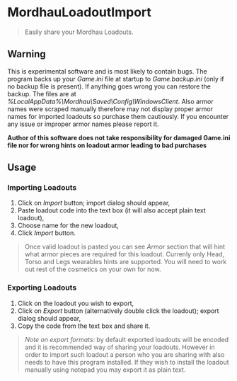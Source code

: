 ﻿# MordhauLoadoutImport
> Easily share your Mordhau Loadouts.

## Warning
This is experimental software and is most likely to contain bugs. The program backs up your _Game.ini_ file at startup to _Game.backup.ini_ (only if no backup file is present). If 
anything goes wrong you can restore the backup. The files are at _%LocalAppData%\Mordhau\Saved\Config\WindowsClient_. Also armor names were scraped manually therefore
may not display proper armor names for imported loadouts so purchase them cautiously. If you encounter any issue or improper armor names please report it.

**Author of this software does not take responsibility for damaged Game.ini file nor for wrong hints on loadout armor leading to bad purchases**

## Usage
### Importing Loadouts

1. Click on _Import_ button; import dialog should appear,
2. Paste loadout code into the text box (it will also accept plain text loadout),
3. Choose name for the new loadout,
4. Click _Import_ button.

> Once valid loadout is pasted you can see *Armor* section that will hint what armor pieces are required for this loadout. Currenly only Head, Torso and Legs wearables hints are supported.
You will need to work out rest of the cosmetics on your own for now.

### Exporting Loadouts

1. Click on the loadout you wish to export,
2. Click on _Export_ button (alternatively double click the loadout); export dialog should appear,
3. Copy the code from the text box and share it.

> *Note on export formats*: by default exported loadouts will be encoded and it is recommended way of sharing your loadouts. However in order to import such loadout a person who
you are sharing with also needs to have this program installed. If they wish to install the loadout manually using notepad you may export it as plain text.